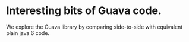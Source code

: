 # Interesting bits of Guava code.

We explore the Guava library by comparing side-to-side with equivalent plain java 6 code.
